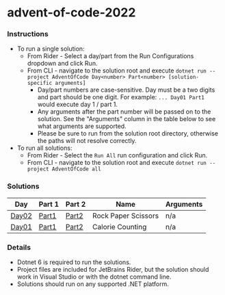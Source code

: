 # advent-of-code-2022

### Instructions
* To run a single solution:
  * From Rider - Select a day/part from the Run Configurations dropdown and click Run.
  * From CLI - navigate to the solution root and execute `dotnet run --project AdventOfCode Day<number> Part<number> [solution-specific arguments]`
    * Day/part numbers are case-sensitive. Day must be a two digits and part should be one digit. For example: `... Day01 Part1` would execute day 1 / part 1.
    * Any arguments after the part number will be passed on to the solution. See the "Arguments" column in the table below to see what arguments are supported.
    * Please be sure to run from the solution root directory, otherwise the paths will not resolve correctly.
* To run all solutions:
  * From Rider - Select the `Run All` run configuration and click Run.
  * From CLI - navigate to the solution root and execute `dotnet run --project AdventOfCode all`


### Solutions
| Day                         | Part 1                                    | Part 2                                    | Name                | Arguments |
|-----------------------------|-------------------------------------------|-------------------------------------------|---------------------|-----------|
| [Day02](AdventOfCode/Day02) | [Part1](AdventOfCode/Day02/Day02Part1.cs) | [Part2](AdventOfCode/Day02/Day02Part2.cs) | Rock Paper Scissors | n/a       |
| [Day01](AdventOfCode/Day01) | [Part1](AdventOfCode/Day01/Day01Part1.cs) | [Part2](AdventOfCode/Day01/Day01Part2.cs) | Calorie Counting    | n/a       |

### Details
* Dotnet 6 is required to run the solutions.
* Project files are included for JetBrains Rider, but the solution should work in Visual Studio or with the dotnet command line.
* Solutions should run on any supported .NET platform.